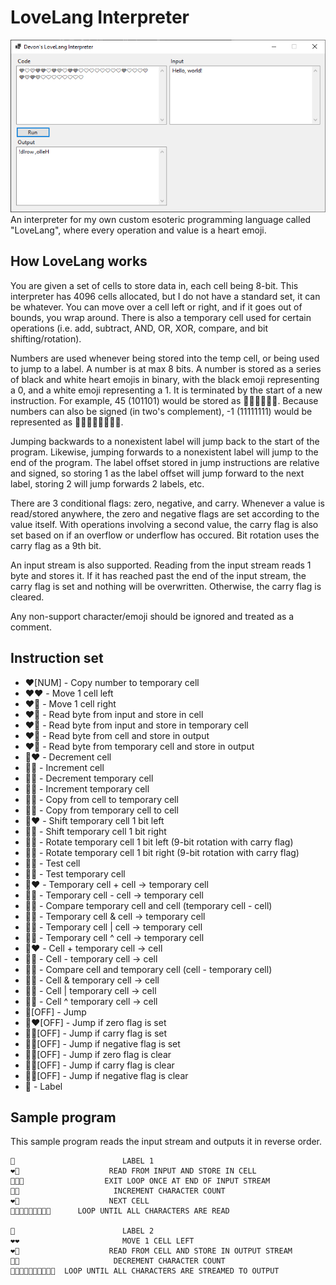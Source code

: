 # LoveLang Interpreter
![LoveLang Interpreter](LoveLang.png)
An interpreter for my own custom esoteric programming language called "LoveLang", where every operation and value is a heart emoji.

## How LoveLang works
You are given a set of cells to store data in, each cell being 8-bit. This interpreter has 4096 cells allocated, but I do not have a standard set, it can be whatever. You can move over a cell left or right, and if it goes out of bounds, you wrap around. There is also a temporary cell used for certain operations (i.e. add, subtract, AND, OR, XOR, compare, and bit shifting/rotation).

Numbers are used whenever being stored into the temp cell, or being used to jump to a label. A number is at max 8 bits. A number is stored as a series of black and white heart emojis in binary, with the black emoji representing a 0, and a white emoji representing a 1. It is terminated by the start of a new instruction. For example, 45 (101101) would be stored as 🤍🖤🤍🤍🖤🤍. Because numbers can also be signed (in two's complement), -1 (11111111) would be represented as 🤍🤍🤍🤍🤍🤍🤍🤍.

Jumping backwards to a nonexistent label will jump back to the start of the program. Likewise, jumping forwards to a nonexistent label will jump to the end of the program. The label offset stored in jump instructions are relative and signed, so storing 1 as the label offset will jump forward to the next label, storing 2 will jump forwards 2 labels, etc.

There are 3 conditional flags: zero, negative, and carry. Whenever a value is read/stored anywhere, the zero and negative flags are set according to the value itself. With operations involving a second value, the carry flag is also set based on if an overflow or underflow has occured. Bit rotation uses the carry flag as a 9th bit.

An input stream is also supported. Reading from the input stream reads 1 byte and stores it. If it has reached past the end of the input stream, the carry flag is set and nothing will be overwritten. Otherwise, the carry flag is cleared.

Any non-support character/emoji should be ignored and treated as a comment.

## Instruction set
* ❤️[NUM] - Copy number to temporary cell
* ❤️❤️ - Move 1 cell left
* ❤️🧡 - Move 1 cell right
* ❤️💛 - Read byte from input and store in cell
* ❤️💚 - Read byte from input and store in temporary cell
* ❤️💙 - Read byte from cell and store in output
* ❤️💜 - Read byte from temporary cell and store in output
* 🧡❤️ - Decrement cell
* 🧡🧡 - Increment cell
* 🧡💛 - Decrement temporary cell
* 🧡💚 - Increment temporary cell
* 🧡💙 - Copy from cell to temporary cell
* 🧡💜 - Copy from temporary cell to cell
* 💛❤️ - Shift temporary cell 1 bit left
* 💛🧡 - Shift temporary cell 1 bit right
* 💛💛 - Rotate temporary cell 1 bit left (9-bit rotation with carry flag)
* 💛💚 - Rotate temporary cell 1 bit right (9-bit rotation with carry flag)
* 💛💙 - Test cell
* 💛💜 - Test temporary cell
* 💚❤️ - Temporary cell + cell -> temporary cell
* 💚🧡 - Temporary cell - cell -> temporary cell
* 💚💛 - Compare temporary cell and cell (temporary cell - cell)
* 💚💚 - Temporary cell & cell -> temporary cell
* 💚💙 - Temporary cell | cell -> temporary cell
* 💚💜 - Temporary cell ^ cell -> temporary cell
* 💙❤️ - Cell + temporary cell -> cell
* 💙🧡 - Cell - temporary cell -> cell
* 💙💛 - Compare cell and temporary cell (cell - temporary cell)
* 💙💚 - Cell & temporary cell -> cell
* 💙💙 - Cell | temporary cell -> cell
* 💙💜 - Cell ^ temporary cell -> cell
* 💜[OFF] - Jump
* 💜❤️[OFF] - Jump if zero flag is set
* 💜🧡[OFF] - Jump if carry flag is set
* 💜💛[OFF] - Jump if negative flag is set
* 💜💚[OFF] - Jump if zero flag is clear
* 💜💙[OFF] - Jump if carry flag is clear
* 💜💜[OFF] - Jump if negative flag is clear
* 🤎 - Label

## Sample program
This sample program reads the input stream and outputs it in reverse order.

	🤎				         LABEL 1
	❤️💛				       READ FROM INPUT AND STORE IN CELL
	💜🧡🤍				     EXIT LOOP ONCE AT END OF INPUT STREAM
	🧡💚				       INCREMENT CHARACTER COUNT
	❤️🧡				       NEXT CELL
	💜🤍🤍🤍🤍🤍🤍🤍🤍	   LOOP UNTIL ALL CHARACTERS ARE READ
	
	🤎				         LABEL 2
	❤️❤️				       MOVE 1 CELL LEFT
	❤️💙				       READ FROM CELL AND STORE IN OUTPUT STREAM
	🧡💛				       DECREMENT CHARACTER COUNT
	💜💚🤍🤍🤍🤍🤍🤍🤍🤍	LOOP UNTIL ALL CHARACTERS ARE STREAMED TO OUTPUT
